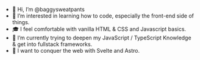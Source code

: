 - 👋 Hi, I’m @baggysweatpants
- 👀 I’m interested in learning how to code, especially the front-end side of things.
- 🎓 I feel comfortable with vanilla HTML & CSS and Javascript basics.
- 🌱 I’m currently trying to deepen my JavaScript / TypeScript Knowledge & get into fullstack frameworks.
- 🎯 I want to conquer the web with Svelte and Astro.

<!---
baggysweatpants/baggysweatpants is a ✨ special ✨ repository because its `README.md` (this file) appears on your GitHub profile.
You can click the Preview link to take a look at your changes.
--->

